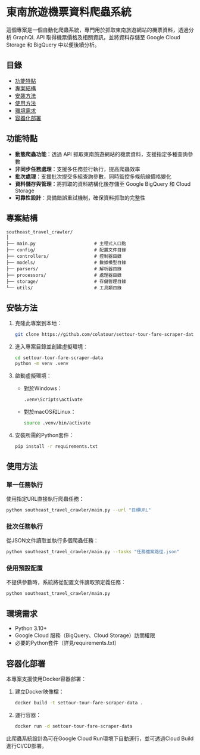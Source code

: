 # 東南旅遊機票資料爬蟲系統

這個專案是一個自動化爬蟲系統，專門用於抓取東南旅遊網站的機票資料，透過分析 GraphQL API 取得機票價格及相關資訊，並將資料存儲至 Google Cloud Storage 和 BigQuery 中以便後續分析。

## 目錄

- [功能特點](#功能特點)
- [專案結構](#專案結構)
- [安裝方法](#安裝方法)
- [使用方法](#使用方法)
- [環境需求](#環境需求)
- [容器化部署](#容器化部署)

## 功能特點

- **動態爬蟲功能**：透過 API 抓取東南旅遊網站的機票資料，支援指定多種查詢參數
- **非同步任務處理**：支援多任務並行執行，提高爬蟲效率
- **批次處理**：支援批次提交多組查詢參數，同時監控多條航線價格變化
- **資料儲存與管理**：將抓取的資料結構化後存儲至 Google BigQuery 和 Cloud Storage
- **可靠性設計**：具備錯誤重試機制，確保資料抓取的完整性

## 專案結構

```
southeast_travel_crawler/
│
├── main.py                      # 主程式入口點
├── config/                      # 配置文件目錄
├── controllers/                 # 控制器目錄
├── models/                      # 數據模型目錄
├── parsers/                     # 解析器目錄
├── processors/                  # 處理器目錄
├── storage/                     # 存儲管理目錄
└── utils/                       # 工具類目錄
```

## 安裝方法

1. 克隆此專案到本地：
   ```bash
   git clone https://github.com/colatour/settour-tour-fare-scraper-data.git
   ```

2. 進入專案目錄並創建虛擬環境：
   ```bash
   cd settour-tour-fare-scraper-data
   python -m venv .venv
   ```

3. 啟動虛擬環境：

   - 對於Windows：
     ```bash
     .venv\Scripts\activate
     ```

   - 對於macOS和Linux：
     ```bash
     source .venv/bin/activate
     ```

4. 安裝所需的Python套件：
   ```bash
   pip install -r requirements.txt
   ```

## 使用方法

### 單一任務執行

使用指定URL直接執行爬蟲任務：

```bash
python southeast_travel_crawler/main.py --url "目標URL"
```

### 批次任務執行

從JSON文件讀取並執行多個爬蟲任務：

```bash
python southeast_travel_crawler/main.py --tasks "任務檔案路徑.json"
```

### 使用預設配置

不提供參數時，系統將從配置文件讀取預定義任務：

```bash
python southeast_travel_crawler/main.py
```

## 環境需求

- Python 3.10+
- Google Cloud 服務（BigQuery、Cloud Storage）訪問權限
- 必要的Python套件（詳見requirements.txt）

## 容器化部署

本專案支援使用Docker容器部署：

1. 建立Docker映像檔：
   ```bash
   docker build -t settour-tour-fare-scraper-data .
   ```

2. 運行容器：
   ```bash
   docker run -d settour-tour-fare-scraper-data
   ```

此爬蟲系統設計為可在Google Cloud Run環境下自動運行，並可透過Cloud Build進行CI/CD部署。
